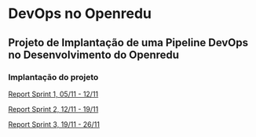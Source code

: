 # DevOps no Openredu

## Projeto de Implantação de uma Pipeline DevOps no Desenvolvimento do Openredu

### Implantação do projeto

[Report Sprint 1, 05/11 - 12/11](https://docs.google.com/document/d/1vX2yxBVF8idaI4RIQn5KE8WgiBRn06dsVUR1qxuSGaA/ "Report Sprint 1, 05/11 - 12/11")

[Report Sprint 2, 12/11 - 19/11](https://docs.google.com/presentation/d/1lxJ1UKI4Togk_ENdpRuqpGys6oHnyFY2O6ibPF91jrk/ "Report Sprint 2, 12/11 - 19/11")

[Report Sprint 3, 19/11 - 26/11](https://docs.google.com/presentation/d/1Y3r-12KS8Vr4Ly99me4Ax_xKCEmNP6FngZ0E5vF11gE/ "Report Sprint 3, 19/11 - 26/11")
